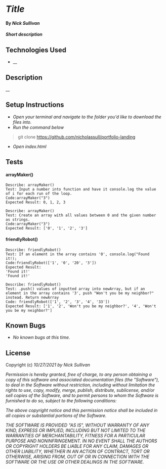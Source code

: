 # _Title_

#### By _**Nick Sullivan**_

#### _Short description_

## Technologies Used

* __

## Description

__

## Setup Instructions

* _Open your terminal and navigate to the folder you'd like to download the files into._
* _Run the command below_
> git clone https://github.com/nicholassull/portfolio-landing
* _Open index.html_

## Tests
#### arrayMaker()
```
Describe: arrayMaker()
Test: Input a number into function and have it console.log the value of i for each run of the loop.
Code:arrayMaker("3")
Expected Result: 0, 1, 2, 3
```
```
Describe: arrayMaker()
Test: Create an array with all values between 0 and the given number as strings.
Code:arrayMaker("3")
Expected Result: ['0', '1', '2', '3']
```
#### friendlyRobot()
```
Describe: friendlyRobot()
Test: If an element in the array contains '0', console.log("Found it!);
Code:friendlyRobot(['1', '0', '20', '3'])
Expected Result: 
'Found it!'
'Found it!'
```
```
Describe: friendlyRobot()
Test: .push() values of inputted array into newArray, but if an element in the array contains '3', push "Won't you be my neighbor?" instead. Return newArray
Code: friendlyRobot(['1', '2', '3', '4', '33']) 
Expected Result: ['1', '2', 'Won't you be my neighbor?', '4', 'Won't you be my neighbor?']
```
## Known Bugs

* _No known bugs at this time._

## License

Copyright (c) _10/27/2021_ _by Nick Sullivan_


_Permission is hereby granted, free of charge, to any person obtaining a copy of this software and associated documentation files (the "Software"), to deal in the Software without restriction, including without limitation the rights to use, copy, modify, merge, publish, distribute, sublicense, and/or sell copies of the Software, and to permit persons to whom the Software is furnished to do so, subject to the following conditions:_

_The above copyright notice and this permission notice shall be included in all copies or substantial portions of the Software._

_THE SOFTWARE IS PROVIDED "AS IS", WITHOUT WARRANTY OF ANY KIND, EXPRESS OR IMPLIED, INCLUDING BUT NOT LIMITED TO THE WARRANTIES OF MERCHANTABILITY, FITNESS FOR A PARTICULAR PURPOSE AND NONINFRINGEMENT. IN NO EVENT SHALL THE AUTHORS OR COPYRIGHT HOLDERS BE LIABLE FOR ANY CLAIM, DAMAGES OR OTHER LIABILITY, WHETHER IN AN ACTION OF CONTRACT, TORT OR OTHERWISE, ARISING FROM, OUT OF OR IN CONNECTION WITH THE SOFTWARE OR THE USE OR OTHER DEALINGS IN THE SOFTWARE._
